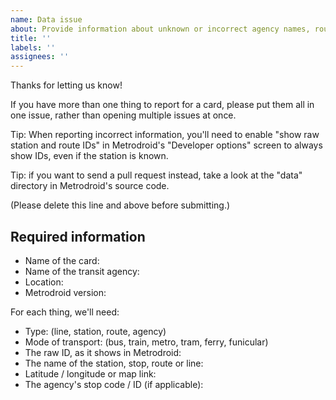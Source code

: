 ```yaml
---
name: Data issue
about: Provide information about unknown or incorrect agency names, routes, lines or stations
title: ''
labels: ''
assignees: ''
---
```


Thanks for letting us know!

If you have more than one thing to report for a card, please put them all in one issue, rather than opening multiple issues at once.

Tip: When reporting incorrect information, you'll need to enable "show raw station and route IDs" in Metrodroid's "Developer options" screen to always show IDs, even if the station is known.

Tip: if you want to send a pull request instead, take a look at the "data" directory in Metrodroid's source code.

(Please delete this line and above before submitting.)

## Required information

- Name of the card:
- Name of the transit agency:
- Location:
- Metrodroid version:

For each thing, we'll need:

- Type: (line, station, route, agency)
- Mode of transport: (bus, train, metro, tram, ferry, funicular)
- The raw ID, as it shows in Metrodroid:
- The name of the station, stop, route or line:
- Latitude / longitude or map link:
- The agency's stop code / ID (if applicable):
